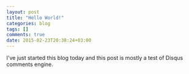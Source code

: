 ```yaml
---
layout: post
title: "Hello World!"
categories: blog
tags: []
comments: true
date: 2015-02-23T20:38:24+03:00
---
```


I've just started this blog today and this post is mostly a test of Disqus comments engine.

